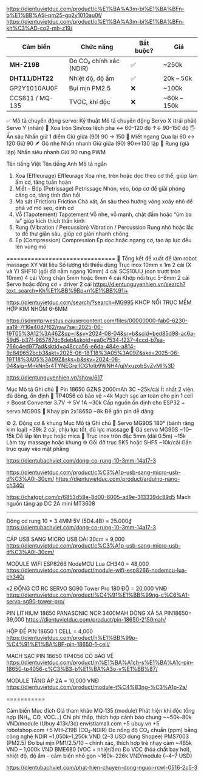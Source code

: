 https://dientuvietduc.com/product/c%E1%BA%A3m-bi%E1%BA%BFn-b%E1%BB%A5i-pm25-gp2y1010au0f/
https://dientuvietduc.com/product/c%E1%BA%A3m-bi%E1%BA%BFn-kh%C3%AD-co2-mh-z19/

| Cảm biến        | Chức năng               | Bắt buộc? | Giá          |
| --------------- | ----------------------- | --------- | ------------ |
| **MH-Z19B**     | Đo CO₂ chính xác (NDIR) | ✅        | \~250k       |
| **DHT11/DHT22** | Nhiệt độ, độ ẩm         | ✅        | 20k – 50k    |
| GP2Y1010AU0F    | Bụi mịn PM2.5           | ❌        | \~100k       |
| CCS811 / MQ-135 | TVOC, khí độc           | ❌        | \~60k – 150k |

✅ Mô tả chuyển động servo:
Kỹ thuật Mô tả chuyển động Servo X (trái phải) Servo Y (nhấn)
🔁 Xoa tròn Sin/cos lệch pha ↔ 60–120 độ ↑↓ 90–150 độ
🖐 Ấn sâu Nhấn giữ 1 điểm Giữ giữa (90) 90 → 150
🔄 Miết ngang Qua lại 60 ↔ 120 Giữ 90
🪶 Gõ nhẹ Nhấn nhanh Giữ giữa (90) 90↔130 lặp
💨 Rung (giả lập) Nhấn siêu nhanh Giữ 90 rung PWM

Tên tiếng Việt Tên tiếng Anh Mô tả ngắn

1. Xoa (Effleurage) Effleurage Xoa nhẹ, tròn hoặc dọc theo cơ thể, giúp làm ấm cơ, tăng tuần hoàn
2. Miết – Bóp (Petrissage) Petrissage Nhón, véo, bóp cơ để giải phóng căng cơ, tăng tính đàn hồi
3. Ma sát (Friction) Friction Chà xát, ấn sâu theo hướng vòng xoáy nhỏ để phá vỡ mô sẹo, dính cơ
4. Vỗ (Tapotement) Tapotement Vỗ nhẹ, vỗ mạnh, chặt đấm hoặc “úm ba la” giúp kích thích thần kinh
5. Rung (Vibration / Percussion) Vibration / Percussion Rung nhỏ hoặc lắc to để thư giãn sâu, giúp cơ giãn nhanh chóng
6. Ép (Compression) Compression Ép dọc hoặc ngang cơ, tạo áp lực đều lên vùng mô

===============================
🤖 Tổng kết đề xuất để làm robot massage XY
Vật liệu Số lượng tối thiểu dùng
Trục inox 10mm x 1m 2 cái (X và Y)
SHF10 (gối đỡ nằm ngang 10mm) 4 cái
SCS10UU (con trượt tròn 10mm) 4 cái
Vòng chặn 5mm hoặc 6mm 4 cái
Khớp nối trục 5–8mm 2 cái
Servo hoặc động cơ + driver 2 cái
https://dientunguyenhien.vn/search?text_search=Kh%E1%BB%9Bp+n%E1%BB%91i+

https://dientuvietduc.com/search/?search=MG995
KHỚP NỐI TRỤC MỀM HỢP KIM NHÔM 6-6MM

https://sdmntprwestus.oaiusercontent.com/files/00000000-fab0-6230-aa19-7f16e40d7f62/raw?se=2025-06-19T05%3A12%3A46Z&sp=r&sv=2024-08-04&sr=b&scid=bed85d98-ac6a-59d5-b37f-965787dc6deb&skoid=ea0c7534-f237-4ccd-b7ea-766c4ed977ad&sktid=a48cca56-e6da-484e-a814-9c849652bcb3&skt=2025-06-18T18%3A05%3A09Z&ske=2025-06-19T18%3A05%3A09Z&sks=b&skv=2024-08-04&sig=MnkNn5r4TYNEGreIICG1oIb9WNH4/gjVxuzobSvZvMI%3D

https://dientunguyenhien.vn/show/617

Mục Mô tả Ghi chú
🔋 Pin 18650 GZNS 2000mAh 3C ~25k/cái Ít nhất 2 viên, đủ dòng, ổn định
🔌 TP4056 có bảo vệ ~4k Mạch sạc an toàn cho pin 1 cell
⚡ Boost Converter 3.7V → 5V 1A ~30k Cấp nguồn ổn định cho ESP32 + servo MG90S
🔋 Khay pin 2x18650 ~8k Để gắn pin dễ dàng

⚙️ 2. Động cơ & khung
Mục Mô tả Ghi chú
🔩 Servo MG90S 180° (bánh răng kim loại) ~39k 2 cái, chịu lực tốt, đủ lực massage
🧩 Gá servo MG90S ~10–15k Dễ lắp lên trục hoặc mica
🎯 Trục inox tròn đặc 5mm (dài 0.5m) ~15k Làm tay massage hoặc khung
⚙️ Gối đỡ trục SK5 hoặc SHF5 ~10k/cái Gắn trục quay vào mặt phẳng

https://dientubachviet.com/dong-co-rung-10-3mm-14a17-3

https://dientuvietduc.com/product/c%C3%A1p-usb-sang-micro-usb-d%C3%A0i-30cm/
https://dientuvietduc.com/product/arduino-nano-ch340/

https://chatgpt.com/c/6853d58e-8d00-8005-ad9e-313339dc89d5
Mạch nguồn tăng áp DC 2A mini MT3608

---

Động cơ rung 10 \* 3.4MM 5V (5D4.4B) = 25.000₫
https://dientubachviet.com/dong-co-rung-10-3mm-14a17-3

CÁP USB SANG MICRO USB DÀI 30cm = 9,000
https://dientuvietduc.com/product/c%C3%A1p-usb-sang-micro-usb-d%C3%A0i-30cm/

MODULE WIFI ESP8266 NodeMCU Lua CH340 = 48,000
https://dientuvietduc.com/product/module-wifi-esp8266-nodemcu-lua-ch340/

x2 ĐỘNG CƠ RC SERVO SG90 Tower Pro 180 ĐỘ = 20,000 VNĐ
https://dientuvietduc.com/product/%C4%91%E1%BB%99ng-c%C6%A1-servo-sg90-tower-pro/

PIN LITHIUM 18650 PANASONIC NCR 3400MAH DÒNG XẢ 5A PIN18650= 39,000
https://dientuvietduc.com/product/pin-18650-2150mah/

HỘP ĐẾ PIN 18650 1 CELL = 4,000
https://dientuvietduc.com/product/h%E1%BB%99p-%C4%91%E1%BA%BF-pin-18650-1-cell/

MẠCH SẠC PIN 18650 TP4056 CÓ BẢO VỆ
https://dientuvietduc.com/product/m%E1%BA%A1ch-s%E1%BA%A1c-pin-18650-tp4056-c%C3%B3-b%E1%BA%A3o-v%E1%BB%87/

MODULE TĂNG ÁP 2A = 10,000 VNĐ
https://dientuvietduc.com/product/module-t%C4%83ng-%C3%A1p-2a/

===========

Cảm biến Mục đích Giá tham khảo
MQ‑135 (module) Phát hiện khí độc tổng hợp (NH₃, CO, VOC…)
Chi phí thấp, thích hợp cảnh báo chung ~~50k–80k VND/module (Ubuy 413k/3c)
envistiamall.com
+5
ubuy.vn
+5
robotshop.com
+5
MH‑Z19B (CO₂‑NDIR) Đo nồng độ CO₂ chuẩn (ppm) bằng công nghệ NDIR ~1,050k–1,250k VND (2–3 USD dùng Shopee)
PMS7003 (PM2.5) Đo bụi mịn PM1/2.5/10 – chính xác, thích hợp trẻ nhạy cảm ~465k VND – 1,000k VND
BME680 (VOC + nhiệt/ẩm) Đo VOC (hóa chất bay hơi), nhiệt độ, độ ẩm – cảm biến nhỏ gọn ~160k–226k VND/module (~4–7 USD)

https://dientubachviet.com/phat-hien-chuyen-dong-nguoi-rcwl-0516-2c5-3
